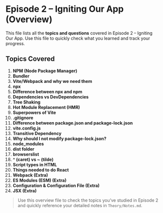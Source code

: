 # Episode 2 – Igniting Our App (Overview)

This file lists all the **topics and questions** covered in Episode 2 – Igniting Our App. Use this file to quickly check what you learned and track your progress.

## Topics Covered

1. **NPM (Node Package Manager)**
2. **Bundler**
3. **Vite/Webpack and why we need them**
4. **npx**
5. **Difference between npx and npm**
6. **Dependencies vs DevDependencies**
7. **Tree Shaking**
8. **Hot Module Replacement (HMR)**
9. **Superpowers of Vite**
10. **.gitignore**
11. **Difference between package.json and package-lock.json**
12. **vite.config.js**
13. **Transitive Dependency**
14. **Why should I not modify package-lock.json?**
15. **node_modules**
16. **dist folder**
17. **browserslist**
18. **^ (caret) vs ~ (tilde)**
19. **Script types in HTML**
20. **Things needed to do React**
21. **Webpack (Extra)**
22. **ES Modules (ESM) (Extra)**
23. **Configuration & Configuration File (Extra)**
24. **JSX (Extra)**

> Use this overview file to check the topics you’ve studied in Episode 2 and quickly reference your detailed notes in `Theory/Notes.md`.


